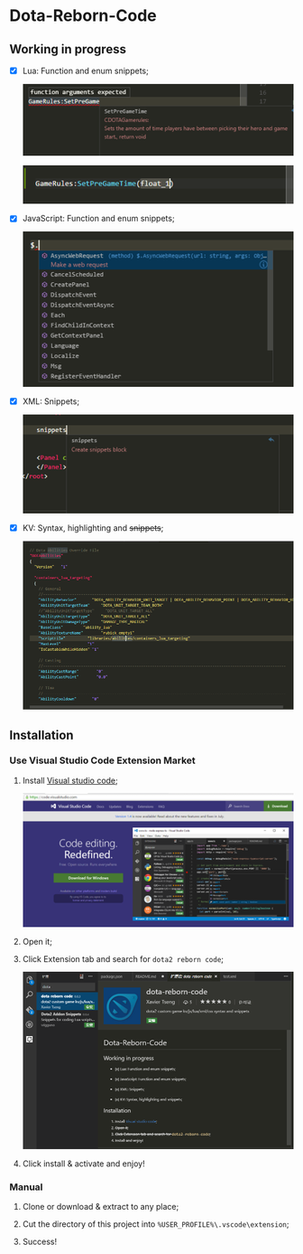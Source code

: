 # Dota-Reborn-Code

## Working in progress

- [x] Lua: Function and enum snippets;

    ![Lua](usage_1.png)

    ![Lua](usage_2.png)

- [x] JavaScript: Function and enum snippets;

    ![JS](usage_3.png)

- [x] XML: Snippets;

    ![XML](usage_5.png)

- [x] KV: Syntax, highlighting and ~~snippets~~;

    ![KV](usage_4.png)

## Installation

### Use Visual Studio Code Extension Market 

1. Install [Visual studio code](https://code.visualstudio.com/);

    ![Step1](installation_1.png)

2. Open it;
3. Click Extension tab and search for `dota2 reborn code`;
    
    ![Step2](installation_2.png)

4. Click install & activate and enjoy!

### Manual

1. Clone or download & extract to any place;

2. Cut the directory of this project into `%USER_PROFILE%\.vscode\extension`;

3. Success!